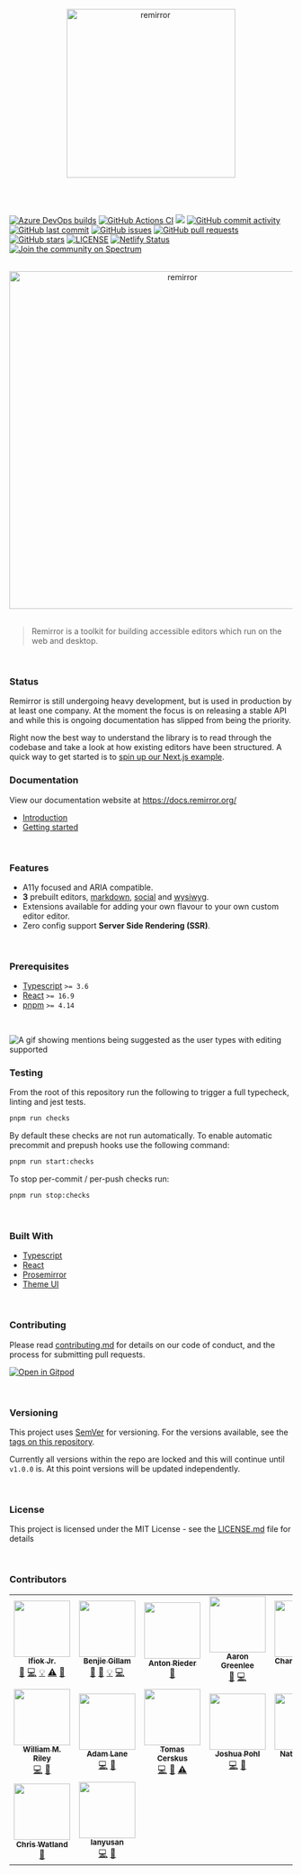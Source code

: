 <div align="center">
  <br />
  <div align="center">
    <img width="300" height="300" src="https://rawcdn.githack.com/remirror/remirror/f94e6c63e555f65ad5f3f13a3f343204cdc92dff/support/assets/logo.svg?sanitize=true" alt="remirror" />
  </div>
    <br />
    <br />
    <br />
</div>

<p align="center">

<a href="https://dev.azure.com/remirror/remirror/_build/latest?definitionId=2&amp;branchName=master"><img src="https://dev.azure.com/remirror/remirror/_apis/build/status/remirror.remirror?branchName=master" alt="Azure DevOps builds" /></a>
<a href="https://github.com/remirror/remirror/actions?query=workflow%3A%22Node+CI%22?branch=master"><img src="https://github.com/remirror/remirror/workflows/Node%20CI/badge.svg?branch=master" alt="GitHub Actions CI" /></a>
<a href="https://codeclimate.com/github/remirror/remirror/test_coverage"><img src="https://api.codeclimate.com/v1/badges/f4d8dcd5c2228524a53a/test_coverage" /></a>
<a href="https://github.com/remirror/remirror/commits/master"><img src="https://img.shields.io/github/commit-activity/m/remirror/remirror.svg?amp;logo=github" alt="GitHub commit activity"></a>
<a href="https://github.com/remirror/remirror/commits/master"><img src="https://img.shields.io/github/last-commit/remirror/remirror.svg?amp;logo=github" alt="GitHub last commit" /></a>
<a href="https://github.com/remirror/remirror/issues?q=is%3Aissue+is%3Aopen+sort%3Aupdated-desc"><img src="https://img.shields.io/github/issues-raw/remirror/remirror.svg?amp;logo=github" alt="GitHub issues" /></a>
<a href="https://github.com/remirror/remirror/pulls?q=is%3Apr+is%3Aopen+sort%3Aupdated-desc"><img src="https://img.shields.io/github/issues-pr/remirror/remirror.svg?amp;logo=github" alt="GitHub pull requests" /></a>
<a href="https://github.com/remirror/remirror"><img src="https://img.shields.io/github/stars/remirror/remirror.svg?amp;logo=github" alt="GitHub stars" /></a>
<a href="https://github.com/remirror/remirror/blob/master/LICENSE"><img src="https://img.shields.io/npm/l/remirror.svg" alt="LICENSE" /></a>
<a href="https://app.netlify.com/sites/remirror/deploys"><img src="https://api.netlify.com/api/v1/badges/f59cbf02-798f-45dd-a78c-93ec52b08d20/deploy-status" alt="Netlify Status" /></a>
<a href="https://spectrum.chat/remirror"><img alt="Join the community on Spectrum" src="https://withspectrum.github.io/badge/badge.svg" /></a>

</p>

<br />

<div align="center">
  <div align="center">
    <img width="600"  src="https://media.githubusercontent.com/media/remirror/remirror/master/support/assets/wysiwyg.png" alt="remirror" />
  </div>
    <br />
</div>

> Remirror is a toolkit for building accessible editors which run on the web and desktop.

<br />

### Status

Remirror is still undergoing heavy development, but is used in production by at least one company.
At the moment the focus is on releasing a stable API and while this is ongoing documentation has
slipped from being the priority.

Right now the best way to understand the library is to read through the codebase and take a look at
how existing editors have been structured. A quick way to get started is to
[spin up our Next.js example](https://github.com/remirror/remirror/blob/master/examples/with-next/readme.md#getting-started).

### Documentation

View our documentation website at https://docs.remirror.org/

- [Introduction]
  <!-- - [Installation] -->
- [Getting started]

<br />

### Features

- A11y focused and ARIA compatible.
- **3** prebuilt editors, [markdown](./@remirror/editor-markdown),
  [social](./@remirror/editor-social) and [wysiwyg](./@remirror/editor-wysiwyg).
- Extensions available for adding your own flavour to your own custom editor editor.
- Zero config support **Server Side Rendering (SSR)**.

<br />

### Prerequisites

- [Typescript](https://www.typescriptlang.org/) `>= 3.6`
- [React](https://reactjs.org/) `>= 16.9`
- [pnpm](https://pnpm.js.org/en/installation) `>= 4.14`

<br />

![A gif showing mentions being suggested as the user types with editing supported](https://media.githubusercontent.com/media/ifiokjr/assets/master/remirror/repo-banner.gif 'A gif showing mentions being suggested as the user types with editing supported')

### Testing

From the root of this repository run the following to trigger a full typecheck, linting and jest
tests.

```bash
pnpm run checks
```

By default these checks are not run automatically. To enable automatic precommit and prepush hooks
use the following command:

```bash
pnpm run start:checks
```

To stop per-commit / per-push checks run:

```bash
pnpm run stop:checks
```

<br />

### Built With

- [Typescript]
- [React]
- [Prosemirror]
- [Theme UI]

<br />

### Contributing

Please read [contributing.md](docs/contributing.md) for details on our code of conduct, and the
process for submitting pull requests.

[![Open in Gitpod](https://gitpod.io/button/open-in-gitpod.svg)](https://gitpod.io/#https://github.com/remirror/remirror)

<br />

### Versioning

This project uses [SemVer](http://semver.org/) for versioning. For the versions available, see the
[tags on this repository](https://github.com/remirror/remirror/tags).

Currently all versions within the repo are locked and this will continue until `v1.0.0` is. At this
point versions will be updated independently.

<br />

### License

This project is licensed under the MIT License - see the [LICENSE.md](LICENSE.md) file for details

[introduction]: https://docs.remirror.org
[installation]: https://docs.remirror.org/installation
[getting started]: https://docs.remirror.org/guides/quickstart
[typescript]: https://github.com/microsoft/Typescript
[react]: https://github.com/facebook/react
[prosemirror]: https://prosemirror.net
[theme ui]: https://github.com/system-ui/theme-ui

<br />

### Contributors

<!-- ALL-CONTRIBUTORS-LIST:START - Do not remove or modify this section -->
<!-- prettier-ignore-start -->
<!-- markdownlint-disable -->
<table>
  <tr>
    <td align="center"><a href="https://ifiokjr.com"><img src="https://avatars2.githubusercontent.com/u/1160934?v=4" width="100px;" alt=""/><br /><sub><b>Ifiok Jr.</b></sub></a><br /><a href="https://github.com/remirror/remirror/commits?author=ifiokjr" title="Documentation">📖</a> <a href="https://github.com/remirror/remirror/commits?author=ifiokjr" title="Code">💻</a> <a href="#example-ifiokjr" title="Examples">💡</a> <a href="https://github.com/remirror/remirror/commits?author=ifiokjr" title="Tests">⚠️</a> <a href="#maintenance-ifiokjr" title="Maintenance">🚧</a></td>
    <td align="center"><a href="https://graphile.org/sponsor"><img src="https://avatars2.githubusercontent.com/u/129910?v=4" width="100px;" alt=""/><br /><sub><b>Benjie Gillam</b></sub></a><br /><a href="https://github.com/remirror/remirror/commits?author=benjie" title="Documentation">📖</a> <a href="https://github.com/remirror/remirror/issues?q=author%3Abenjie" title="Bug reports">🐛</a> <a href="#example-benjie" title="Examples">💡</a> <a href="https://github.com/remirror/remirror/commits?author=benjie" title="Code">💻</a></td>
    <td align="center"><a href="https://github.com/aried3r"><img src="https://avatars1.githubusercontent.com/u/1301152?v=4" width="100px;" alt=""/><br /><sub><b>Anton Rieder</b></sub></a><br /><a href="https://github.com/remirror/remirror/commits?author=aried3r" title="Documentation">📖</a></td>
    <td align="center"><a href="https://aarongreenlee.com/"><img src="https://avatars0.githubusercontent.com/u/264508?v=4" width="100px;" alt=""/><br /><sub><b>Aaron Greenlee</b></sub></a><br /><a href="https://github.com/remirror/remirror/commits?author=aarongreenlee" title="Documentation">📖</a> <a href="https://github.com/remirror/remirror/commits?author=aarongreenlee" title="Code">💻</a></td>
    <td align="center"><a href="http://yellowbrim.com"><img src="https://avatars2.githubusercontent.com/u/1542740?v=4" width="100px;" alt=""/><br /><sub><b>Charley Bodkin</b></sub></a><br /><a href="https://github.com/remirror/remirror/commits?author=charlex" title="Code">💻</a> <a href="https://github.com/remirror/remirror/commits?author=charlex" title="Documentation">📖</a></td>
    <td align="center"><a href="https://ocavue.github.io/"><img src="https://avatars2.githubusercontent.com/u/24715727?v=4" width="100px;" alt=""/><br /><sub><b>ocavue</b></sub></a><br /><a href="https://github.com/remirror/remirror/commits?author=ocavue" title="Code">💻</a></td>
    <td align="center"><a href="https://hughboylan.com"><img src="https://avatars2.githubusercontent.com/u/2158740?v=4" width="100px;" alt=""/><br /><sub><b>Hugh Boylan</b></sub></a><br /><a href="https://github.com/remirror/remirror/commits?author=hboylan" title="Code">💻</a></td>
  </tr>
  <tr>
    <td align="center"><a href="https://splitinfinities.com"><img src="https://avatars0.githubusercontent.com/u/1245238?v=4" width="100px;" alt=""/><br /><sub><b>William M. Riley</b></sub></a><br /><a href="https://github.com/remirror/remirror/commits?author=splitinfinities" title="Code">💻</a> <a href="https://github.com/remirror/remirror/issues?q=author%3Asplitinfinities" title="Bug reports">🐛</a></td>
    <td align="center"><a href="https://www.thebabyboxco.com"><img src="https://avatars3.githubusercontent.com/u/1892132?v=4" width="100px;" alt=""/><br /><sub><b>Adam Lane</b></sub></a><br /><a href="https://github.com/remirror/remirror/commits?author=Enalmada" title="Code">💻</a> <a href="https://github.com/remirror/remirror/issues?q=author%3AEnalmada" title="Bug reports">🐛</a></td>
    <td align="center"><a href="https://pensight.com"><img src="https://avatars0.githubusercontent.com/u/5213953?v=4" width="100px;" alt=""/><br /><sub><b>Tomas Cerskus</b></sub></a><br /><a href="https://github.com/remirror/remirror/commits?author=tomas-c" title="Code">💻</a> <a href="https://github.com/remirror/remirror/issues?q=author%3Atomas-c" title="Bug reports">🐛</a> <a href="https://github.com/remirror/remirror/commits?author=tomas-c" title="Tests">⚠️</a></td>
    <td align="center"><a href="https://lightpohl.me"><img src="https://avatars0.githubusercontent.com/u/4073684?v=4" width="100px;" alt=""/><br /><sub><b>Joshua Pohl</b></sub></a><br /><a href="https://github.com/remirror/remirror/commits?author=lightpohl" title="Code">💻</a> <a href="https://github.com/remirror/remirror/issues?q=author%3Alightpohl" title="Bug reports">🐛</a></td>
    <td align="center"><a href="https://newline.co"><img src="https://avatars2.githubusercontent.com/u/4318?v=4" width="100px;" alt=""/><br /><sub><b>Nate Murray</b></sub></a><br /><a href="https://github.com/remirror/remirror/commits?author=jashmenn" title="Code">💻</a></td>
    <td align="center"><a href="https://github.com/zhaoyao91"><img src="https://avatars3.githubusercontent.com/u/3808838?v=4" width="100px;" alt=""/><br /><sub><b>Yao Zhao</b></sub></a><br /><a href="https://github.com/remirror/remirror/issues?q=author%3Azhaoyao91" title="Bug reports">🐛</a></td>
    <td align="center"><a href="http://hennessyevan.com"><img src="https://avatars1.githubusercontent.com/u/16711653?v=4" width="100px;" alt=""/><br /><sub><b>Evan Hennessy</b></sub></a><br /><a href="https://github.com/remirror/remirror/commits?author=hennessyevan" title="Code">💻</a> <a href="https://github.com/remirror/remirror/issues?q=author%3Ahennessyevan" title="Bug reports">🐛</a></td>
  </tr>
  <tr>
    <td align="center"><a href="https://github.com/watlandc"><img src="https://avatars3.githubusercontent.com/u/6117504?v=4" width="100px;" alt=""/><br /><sub><b>Chris Watland</b></sub></a><br /><a href="https://github.com/remirror/remirror/issues?q=author%3Awatlandc" title="Bug reports">🐛</a></td>
    <td align="center"><a href="https://github.com/lanyusan"><img src="https://avatars3.githubusercontent.com/u/56706512?v=4" width="100px;" alt=""/><br /><sub><b>lanyusan</b></sub></a><br /><a href="https://github.com/remirror/remirror/commits?author=lanyusan" title="Code">💻</a> <a href="https://github.com/remirror/remirror/issues?q=author%3Alanyusan" title="Bug reports">🐛</a></td>
  </tr>
</table>

<!-- markdownlint-enable -->
<!-- prettier-ignore-end -->

<!-- ALL-CONTRIBUTORS-LIST:END -->
